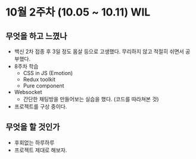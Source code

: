 # 10월 2주차 (10.05 ~ 10.11) WIL

## 무엇을 하고 느꼈나

- 백신 2차 접종 후 3일 정도 몸살 등으로 고생했다. 무리하지 않고 적절히 쉬면서 공부했다.
- 8주차 학습
  - CSS in JS (Emotion)
  - Redux toolkit
  - Pure component
- Websocket
  - 간단한 채팅방을 만들어보는 실습을 했다. (코드를 따라쳐본 것)
- 프로젝트를 구상 중이다.

## 무엇을 할 것인가

- 후회없는 하루하루
- 프로젝트 제대로 해보자.